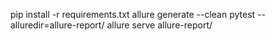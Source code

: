 pip install -r requirements.txt
allure generate --clean
pytest --alluredir=allure-report/
allure serve allure-report/